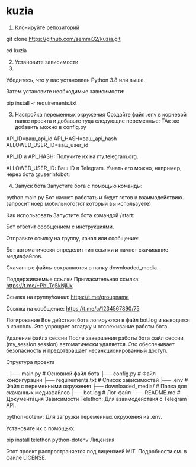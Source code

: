 # kuzia
1. Клонируйте репозиторий

git clone https://github.com/semmi32/kuzia.git

cd kuzia

2. Установите зависимости
3. 
Убедитесь, что у вас установлен Python 3.8 или выше.

Затем установите необходимые зависимости:


pip install -r requirements.txt


3. Настройка переменных окружения
Создайте файл .env в корневой папке проекта и добавьте туда следующие переменные:
ТАк же добавить можно в config.py

API_ID=ваш_api_id
API_HASH=ваш_api_hash
ALLOWED_USER_ID=ваш_user_id

API_ID и API_HASH: Получите их на my.telegram.org.

ALLOWED_USER_ID: Ваш ID в Telegram. Узнать его можно, например, через бота @userinfobot.

4. Запуск бота
Запустите бота с помощью команды:


python main.py
Бот начнет работать и будет готов к взаимодействию.
запросит ноер мобильного(тот который вы используете)

Как использовать
Запустите бота командой /start:

Бот ответит сообщением с инструкциями.

Отправьте ссылку на группу, канал или сообщение:

Бот автоматически определит тип ссылки и начнет скачивание медиафайлов.

Скачанные файлы сохраняются в папку downloaded_media.

Поддерживаемые ссылки
Пригласительная ссылка: https://t.me/+PbLTg5kNjUx

Ссылка на группу/канал: https://t.me/groupname

Ссылка на сообщение: https://t.me/c/1234567890/75

Логирование
Все действия бота логируются в файл bot.log и выводятся в консоль. Это упрощает отладку и отслеживание работы бота.

Удаление файла сессии
После завершения работы бота файл сессии (my_session.session) автоматически удаляется. Это обеспечивает безопасность и предотвращает несанкционированный доступ.

Структура проекта

.
├── main.py                # Основной файл бота
├── config.py             # Файл конфигурации
├── requirements.txt      # Список зависимостей
├── .env                  # Файл с переменными окружения
├── downloaded_media/     # Папка для скачанных медиафайлов
├── bot.log               # Лог-файл
└── README.md             # Документация
Зависимости
Telethon: Для взаимодействия с Telegram API.

python-dotenv: Для загрузки переменных окружения из .env.

Установите их с помощью:

pip install telethon python-dotenv
Лицензия

Этот проект распространяется под лицензией MIT. Подробности см. в файле LICENSE.

